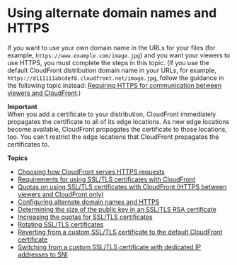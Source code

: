 # Using alternate domain names and HTTPS<a name="using-https-alternate-domain-names"></a>

If you want to use your own domain name in the URLs for your files \(for example, `https://www.example.com/image.jpg`\) and you want your viewers to use HTTPS, you must complete the steps in this topic\. \(If you use the default CloudFront distribution domain name in your URLs, for example, `https://d111111abcdef8.cloudfront.net/image.jpg`, follow the guidance in the following topic instead: [Requiring HTTPS for communication between viewers and CloudFront](using-https-viewers-to-cloudfront.md)\.\)

**Important**  
When you add a certificate to your distribution, CloudFront immediately propagates the certificate to all of its edge locations\. As new edge locations become available, CloudFront propagates the certificate to those locations, too\. You can't restrict the edge locations that CloudFront propagates the certificates to\.

**Topics**
+ [Choosing how CloudFront serves HTTPS requests](cnames-https-dedicated-ip-or-sni.md)
+ [Requirements for using SSL/TLS certificates with CloudFront](cnames-and-https-requirements.md)
+ [Quotas on using SSL/TLS certificates with CloudFront \(HTTPS between viewers and CloudFront only\)](cnames-and-https-limits.md)
+ [Configuring alternate domain names and HTTPS](cnames-and-https-procedures.md)
+ [Determining the size of the public key in an SSL/TLS RSA certificate](cnames-and-https-size-of-public-key.md)
+ [Increasing the quotas for SSL/TLS certificates](increasing-the-limit-for-ssl-tls-certificates.md)
+ [Rotating SSL/TLS certificates](cnames-and-https-rotate-certificates.md)
+ [Reverting from a custom SSL/TLS certificate to the default CloudFront certificate](cnames-and-https-revert-to-cf-certificate.md)
+ [Switching from a custom SSL/TLS certificate with dedicated IP addresses to SNI](cnames-and-https-switch-dedicated-to-sni.md)